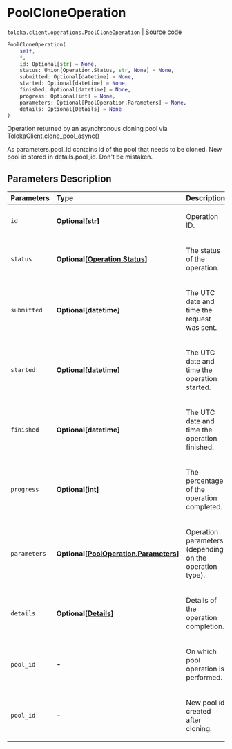 # PoolCloneOperation
`toloka.client.operations.PoolCloneOperation` | [Source code](https://github.com/Toloka/toloka-kit/blob/v1.1.3/src/client/operations.py#L154)

```python
PoolCloneOperation(
    self,
    *,
    id: Optional[str] = None,
    status: Union[Operation.Status, str, None] = None,
    submitted: Optional[datetime] = None,
    started: Optional[datetime] = None,
    finished: Optional[datetime] = None,
    progress: Optional[int] = None,
    parameters: Optional[PoolOperation.Parameters] = None,
    details: Optional[Details] = None
)
```

Operation returned by an asynchronous cloning pool via TolokaClient.clone_pool_async()


As parameters.pool_id contains id of the pool that needs to be cloned.
New pool id stored in details.pool_id.
Don't be mistaken.

## Parameters Description

| Parameters | Type | Description |
| :----------| :----| :-----------|
`id`|**Optional\[str\]**|<p>Operation ID.</p>
`status`|**Optional\[[Operation.Status](toloka.client.operations.Operation.Status.md)\]**|<p>The status of the operation.</p>
`submitted`|**Optional\[datetime\]**|<p>The UTC date and time the request was sent.</p>
`started`|**Optional\[datetime\]**|<p>The UTC date and time the operation started.</p>
`finished`|**Optional\[datetime\]**|<p>The UTC date and time the operation finished.</p>
`progress`|**Optional\[int\]**|<p>The percentage of the operation completed.</p>
`parameters`|**Optional\[[PoolOperation.Parameters](toloka.client.operations.PoolOperation.Parameters.md)\]**|<p>Operation parameters (depending on the operation type).</p>
`details`|**Optional\[[Details](toloka.client.operations.PoolCloneOperation.Details.md)\]**|<p>Details of the operation completion.</p>
`pool_id`|**-**|<p>On which pool operation is performed.</p>
`pool_id`|**-**|<p>New pool id created after cloning.</p>
